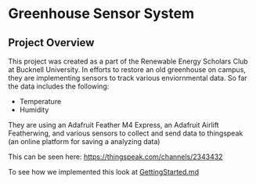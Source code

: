 # Greenhouse Sensor System

## Project Overview
This project was created as a part of the Renewable Energy Scholars Club at Bucknell University. In efforts to restore an old greenhouse on campus, they are implementing sensors to track various enviornmental data. So far the data includes the following:
- Temperature
- Humidity
  
They are using an Adafruit Feather M4 Express, an Adafruit Airlift Featherwing, and various sensors to collect and send data to thingspeak (an online platform for saving a analyzing data)

This can be seen here: https://thingspeak.com/channels/2343432

To see how we implemented this look at [GettingStarted.md](https://github.com/curtisprogramming/Greenhouse-Sensor-System/blob/main/GettingStarted.md)
